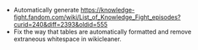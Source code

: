 * Automatically generate https://knowledge-fight.fandom.com/wiki/List_of_Knowledge_Fight_episodes?curid=240&diff=2393&oldid=555
* Fix the way that tables are automatically formatted and remove extraneous whitespace in wikicleaner.